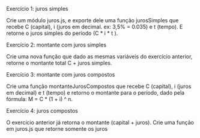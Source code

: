 Exercício 1: juros simples

Crie um módulo juros.js, e exporte dele uma função jurosSimples que recebe C (capital), i (juros em decimal. ex: 3,5% = 0.035) e t (tempo). E retorne o juros simples do período (C * i * t ).

Exercício 2: montante com juros simples

Crie uma nova função que dado as mesmas variáveis do exercício anterior, retorne o montante total C + juros simples.

Exercício 3: montante com juros compostos

Crie uma função montanteJurosCompostos que recebe C (capital), i (juros em decimal) e t (tempo) e retorno o montante para o período, dado pela fórmula: M = C * (1 +  i) ^ n​.

Exercício 4: juros compostos

O exercício anterior já retorna o montante (capital + juros). Crie uma função em juros.js que retorne somente os juros